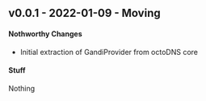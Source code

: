 ## v0.0.1 - 2022-01-09 - Moving

#### Nothworthy Changes

* Initial extraction of GandiProvider from octoDNS core

#### Stuff

Nothing
